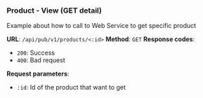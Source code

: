 ### Product - View (GET detail)

Example about how to call to Web Service to get specific product

**URL**: `/api/pub/v1/products/<:id>`
**Method**: `GET`
**Response codes**: 
* `200`: Success
* `400`: Bad request
  
**Request parameters**:
* `:id`: Id of the product that want to get 

